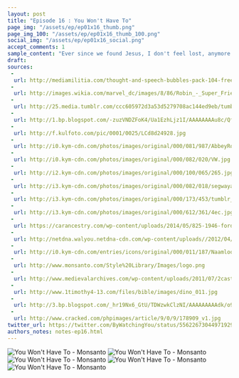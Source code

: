 ```yaml
---
layout: post
title: "Episode 16 : You Won't Have To"
page_img: "/assets/ep/ep01x16_thumb.png"
page_img_100: "/assets/ep/ep01x16_thumb_100.png"
social_img: "/assets/ep/ep01x16_social.png"
accept_comments: 1
sample_content: "Ever since we found Jesus, I don't feel lost, anymore. But I think I still should."
draft: 
sources: 
 - 
  url: http://mediamilitia.com/thought-and-speech-bubbles-pack-104-free-vectors-and-images/
 - 
  url: http://images.wikia.com/marvel_dc/images/8/86/Robin_-_Super_Friends_01.jpg
 - 
  url: http://25.media.tumblr.com/ccc605972d3a53d5279708ac144ed9eb/tumblr_mltc0eJQiZ1qc8xtpo1_500.gif
 - 
  url: http://1.bp.blogspot.com/-zuzVNDZFoK4/Ua1EzhLjz1I/AAAAAAAAu8c/QfUWJFDcs00/s1600/sitting-with-Jesus.jpg
 - 
  url: http://f.kulfoto.com/pic/0001/0025/LCd8d24928.jpg
 - 
  url: http://i0.kym-cdn.com/photos/images/original/000/081/987/AbbeyRoad2.jpg
 - 
  url: http://i0.kym-cdn.com/photos/images/original/000/082/020/VW.jpg
 - 
  url: http://i2.kym-cdn.com/photos/images/original/000/100/065/265.jpg
 - 
  url: http://i3.kym-cdn.com/photos/images/original/000/082/018/segwayabbeyroad.jpg
 - 
  url: http://i3.kym-cdn.com/photos/images/original/000/173/453/tumblr_lrfz9gs29b1r2ckw2o1_500.jpg
 - 
  url: http://i3.kym-cdn.com/photos/images/original/000/612/361/4ec.jpg
 - 
  url: https://carancestry.com/wp-content/uploads/2014/05/825-1946-ford-super-deluxe-convertible-coupe_4fb52.jpg
 - 
  url: http://netdna.walyou.netdna-cdn.com/wp-content/uploads//2012/04/Batman-Jesus.jpg
 - 
  url: http://i0.kym-cdn.com/entries/icons/original/000/011/187/Naamloos-1.png
 - 
  url: http://www.monsanto.com/Style%20Library/Images/logo.png
 - 
  url: http://www.medievalarchives.com/wp-content/uploads/2011/07/2castle_england.jpg
 - 
  url: http://www.1timothy4-13.com/files/bible/images/dino_011.jpg
 - 
  url: http://3.bp.blogspot.com/_hr19Nx6_GtU/TDWzwkClzNI/AAAAAAAAAdk/o9IF880aCpo/s1600/IMG_1874.JPG
 - 
  url: http://www.cracked.com/phpimages/article/9/0/9/178909_v1.jpg
twitter_url: https://twitter.com/ByWatchingYou/status/556226730449719298
authors_notes: notes-ep16.html
---
```



<div style="margin-left: auto; margin-right: auto; width: 600px;">
  <img src="/assets/ep/ep01x16_01.png" alt="You Won't Have To - Monsanto" />
  <img src="/assets/ep/ep01x16_02.png" alt="You Won't Have To - Monsanto" />
  <img src="/assets/ep/ep01x16_03.png" alt="You Won't Have To - Monsanto" />
  <img src="/assets/ep/ep01x16_04.png" alt="You Won't Have To - Monsanto" />
  <img src="/assets/ep/ep01x16_05.png" alt="You Won't Have To - Monsanto" />
</div>

<div style="display: none">
  Script:

  Robin: Are you saying you want us to fight Islam?
  Jesus: I'm saying that when the time comes... You won't have to.
  Robin: Ever since we found Jesus, I don't feel so lost. But I think I still should.
  Batman: Where are we going?
  Jesus: Memes are the informational equivalent of genes. The rules of genes apply to memes.
  Jesus: If you want to manipulate memes, you can learn a lot from the people who manipulate genes.
  [GUNSHOT POCKED SIGN: Now Entering Monsanto Country]
  Jesus: But it won't be easy getting in...
</div>

